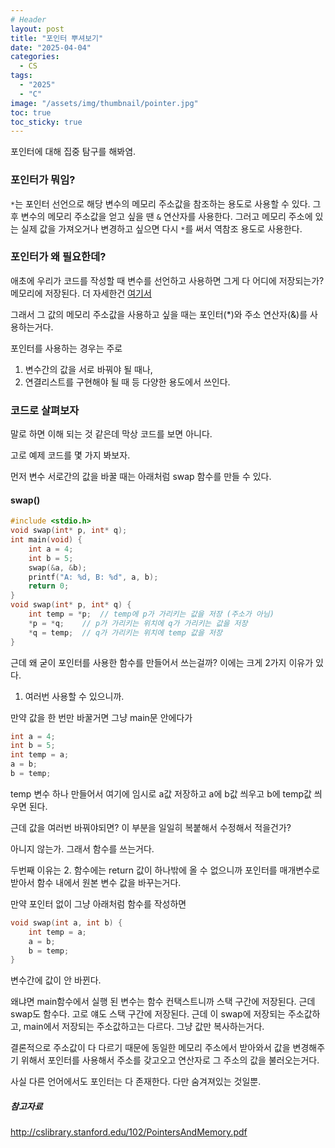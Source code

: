 ```yaml
---
# Header
layout: post
title: "포인터 뿌셔보기"
date: "2025-04-04"
categories: 
  - CS
tags: 
  - "2025"
  - "C"
image: "/assets/img/thumbnail/pointer.jpg"
toc: true
toc_sticky: true
---
```

포인터에 대해 집중 탐구를 해봐염.

### 포인터가 뭐임?
`*`는 포인터 선언으로 해당 변수의 메모리 주소값을 참조하는 용도로 사용할 수 있다.
그 후 변수의 메모리 주소값을 얻고 싶을 땐 `&` 연산자를 사용한다.
그러고 메모리 주소에 있는 실제 값을 가져오거나 변경하고 싶으면 다시 `*`를 써서 역참조 용도로 사용한다.

### 포인터가 왜 필요한데?
애초에 우리가 코드를 작성할 때 변수를 선언하고 사용하면 그게 다 어디에 저장되는가?
메모리에 저장된다. 더 자세한건 [여기서](https://dpwls02142.github.io/posts/itertools-%EB%9D%BC%EC%9D%B4%EB%B8%8C%EB%9F%AC%EB%A6%AC%EC%99%80-%EB%A9%94%EB%AA%A8%EB%A6%AC-%EA%B5%AC%EC%A1%B0/#%EB%8D%B0%EC%9D%B4%ED%84%B0%EA%B0%80-%EB%A9%94%EB%AA%A8%EB%A6%AC%EC%97%90-%EC%8C%93%EC%9D%B4%EB%8A%94-%EA%B3%BC%EC%A0%95)

그래서 그 값의 메모리 주소값을 사용하고 싶을 때는 포인터(*)와 주소 연산자(&)를 사용하는거다.

포인터를 사용하는 경우는 주로
1. 변수간의 값을 서로 바꿔야 될 때나,
2. 연결리스트를 구현해야 될 때 등
다양한 용도에서 쓰인다.

### 코드로 살펴보자
말로 하면 이해 되는 것 같은데 막상 코드를 보면 아니다.

고로 예제 코드를 몇 가지 봐보자.

먼저 변수 서로간의 값을 바꿀 때는 아래처럼 swap 함수를 만들 수 있다.

#### swap()
```c
#include <stdio.h>
void swap(int* p, int* q);
int main(void) {
    int a = 4;
    int b = 5;
    swap(&a, &b);
    printf("A: %d, B: %d", a, b);
    return 0;
}
void swap(int* p, int* q) {
    int temp = *p;  // temp에 p가 가리키는 값을 저장 (주소가 아님)
    *p = *q;    // p가 가리키는 위치에 q가 가리키는 값을 저장
    *q = temp;  // q가 가리키는 위치에 temp 값을 저장
}
```

근데 왜 굳이 포인터를 사용한 함수를 만들어서 쓰는걸까? 이에는 크게 2가지 이유가 있다.
1. 여러번 사용할 수 있으니까.

만약 값을 한 번만 바꿀거면 그냥 main문 안에다가

```c
int a = 4;
int b = 5;
int temp = a;
a = b;
b = temp;
```

temp 변수 하나 만들어서 여기에 임시로 a값 저장하고 a에 b값 씌우고 b에 temp값 씌우면 된다.

근데 값을 여러번 바꿔야되면? 이 부분을 일일히 복붙해서 수정해서 적을건가? 

아니지 않는가. 그래서 함수를 쓰는거다.

두번째 이유는
2. 함수에는 return 값이 하나밖에 올 수 없으니까
포인터를 매개변수로 받아서 함수 내에서 원본 변수 값을 바꾸는거다.

만약 포인터 없이 그냥 아래처럼 함수를 작성하면

```c
void swap(int a, int b) {
    int temp = a;
    a = b;
    b = temp;
}
```

변수간에 값이 안 바뀐다.

왜냐면 main함수에서 실행 된 변수는 함수 컨택스트니까 스택 구간에 저장된다.
근데 swap도 함수다. 고로 얘도 스택 구간에 저장된다.
근데 이 swap에 저장되는 주소값하고, main에서 저장되는 주소값하고는 다르다.
그냥 값만 복사하는거다.

결론적으로 주소값이 다 다르기 때문에 동일한 메모리 주소에서 받아와서 값을 변경해주기 위해서 포인터를 사용해서 주소를 갖고오고 연산자로 그 주소의 값을 불러오는거다.

사실 다른 언어에서도 포인터는 다 존재한다. 다만 숨겨져있는 것일뿐.

##### 참고자료
http://cslibrary.stanford.edu/102/PointersAndMemory.pdf